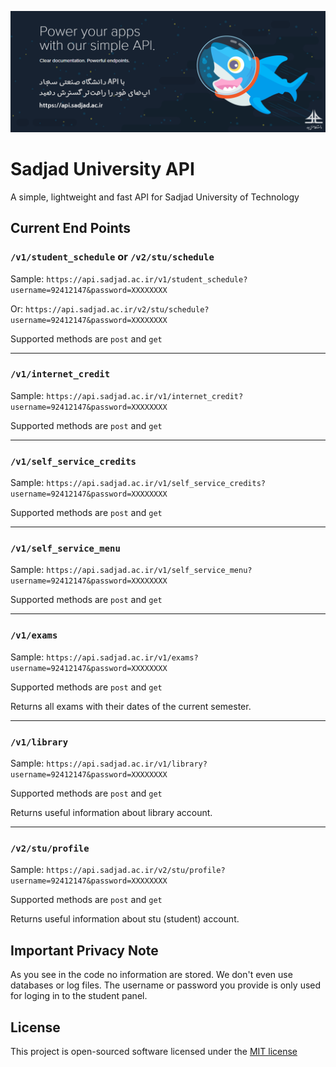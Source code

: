[![Sadjad University API](banner.png)](https://api.sadjad.ac.ir/)

# Sadjad University API
A simple, lightweight and fast API for Sadjad University of Technology

## Current End Points
### `/v1/student_schedule` or `/v2/stu/schedule`
Sample: `https://api.sadjad.ac.ir/v1/student_schedule?username=92412147&password=XXXXXXXX`

Or: `https://api.sadjad.ac.ir/v2/stu/schedule?username=92412147&password=XXXXXXXX`

Supported methods are `post` and `get`

---
### `/v1/internet_credit`
Sample: `https://api.sadjad.ac.ir/v1/internet_credit?username=92412147&password=XXXXXXXX`

Supported methods are `post` and `get`

---
### `/v1/self_service_credits`
Sample: `https://api.sadjad.ac.ir/v1/self_service_credits?username=92412147&password=XXXXXXXX`

Supported methods are `post` and `get`

---
### `/v1/self_service_menu`
Sample: `https://api.sadjad.ac.ir/v1/self_service_menu?username=92412147&password=XXXXXXXX`

Supported methods are `post` and `get`

---
### `/v1/exams`
Sample: `https://api.sadjad.ac.ir/v1/exams?username=92412147&password=XXXXXXXX`

Supported methods are `post` and `get`

Returns all exams with their dates of the current semester.

---
### `/v1/library`
Sample: `https://api.sadjad.ac.ir/v1/library?username=92412147&password=XXXXXXXX`

Supported methods are `post` and `get`

Returns useful information about library account.

---
### `/v2/stu/profile`
Sample: `https://api.sadjad.ac.ir/v2/stu/profile?username=92412147&password=XXXXXXXX`

Supported methods are `post` and `get`

Returns useful information about stu (student) account.

## Important Privacy Note
As you see in the code no information are stored. We don't even use databases or log files. The username or password you provide is only used for loging in to the student panel.


## License
This project is open-sourced software licensed under the [MIT license](http://opensource.org/licenses/MIT)

